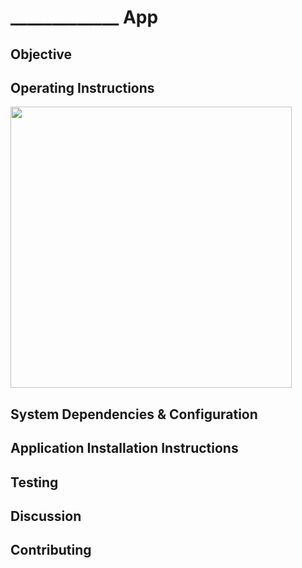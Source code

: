 # _____________ App


## Objective


## Operating Instructions

<img src="" width="450" alt="">

## System Dependencies & Configuration

## Application Installation Instructions

## Testing

## Discussion

## Contributing
